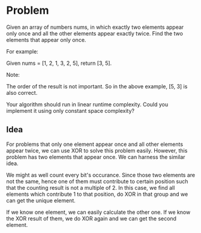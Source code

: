# Problem
Given an array of numbers nums, in which exactly two elements appear only once and all the other elements appear exactly twice. Find the two elements that appear only once.

For example:

Given nums = [1, 2, 1, 3, 2, 5], return [3, 5].

Note:

The order of the result is not important. So in the above example, [5, 3] is also correct.

Your algorithm should run in linear runtime complexity. Could you implement it using only constant space complexity?

## Idea
For problems that only one element appear once and all other elements appear twice, we can use XOR to solve this problem easily. However, this
problem has two elements that appear once. We can harness the similar idea.

We might as well count every bit's occurance. Since those two elements are not the same, hence one of them must contribute to certain position
such that the counting result is not a multiple of 2. In this case, we find all elements which contribute 1 to that position, do XOR in that group
and we can get the unique element. 

If we know one element, we can easily calculate the other one. If we know the XOR result of them, we do XOR again and we can get the second element.
